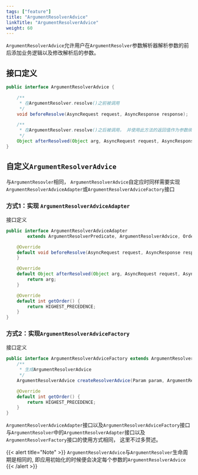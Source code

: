 ```yaml
---
tags: ["feature"]
title: "ArgumentResolverAdvice"
linkTitle: "ArgumentResolverAdvice"
weight: 60
---
```


`ArgumentResolverAdvice`允许用户在`ArgumentResolver`参数解析器解析参数的前后添加业务逻辑以及修改解析后的参数。

## 接口定义

```java
public interface ArgumentResolverAdvice {

    /**
     * 在ArgumentResolver.resolve()之前被调用
     */
    void beforeResolve(AsyncRequest request, AsyncResponse response);

    /**
     * 在ArgumentResolver.resolve()之后被调用， 并使用此方法的返回值作为参数绑定到对应的Controller参数上
     */
    Object afterResolved(Object arg, AsyncRequest request, AsyncResponse response);
}
```

## 自定义`ArgumentResolverAdvice`

与`ArgumentResovler`相同， `ArgumentResolverAdvice`自定应时同样需要实现`ArgumentResolverAdviceAdapter`或`ArgumentResolverAdviceFactory`接口

### 方式1：实现 `ArgumentResolverAdviceAdapter`

接口定义

```java
public interface ArgumentResolverAdviceAdapter
        extends ArgumentResolverPredicate, ArgumentResolverAdvice, Ordered {

    @Override
    default void beforeResolve(AsyncRequest request, AsyncResponse response) {
    }

    @Override
    default Object afterResolved(Object arg, AsyncRequest request, AsyncResponse response) {
        return arg;
    }

    @Override
    default int getOrder() {
        return HIGHEST_PRECEDENCE;
    }
}
```

### 方式2：实现`ArgumentResolverAdviceFactory`

接口定义

```java
public interface ArgumentResolverAdviceFactory extends ArgumentResolverPredicate, Ordered {
    /**
     * 生成ArgumentResolverAdvice
     */
    ArgumentResolverAdvice createResolverAdvice(Param param, ArgumentResolver resolver);

    @Override
    default int getOrder() {
        return HIGHEST_PRECEDENCE;
    }
}
```

`ArgumentResolverAdviceAdapter`接口以及`ArgumentResolverAdviceFactory`接口与`ArgumentResolver`中的`ArgumentResolverAdapter`接口以及`ArgumentResolverFactory`接口的使用方式相同， 这里不过多赘述。

{{< alert title="Note" >}}
`ArgumentResolverAdvice`与`ArgumentResolver`生命周期是相同的, 即应用初始化的时候便会决定每个参数的`ArgumentResolverAdvice`
{{< /alert >}}

